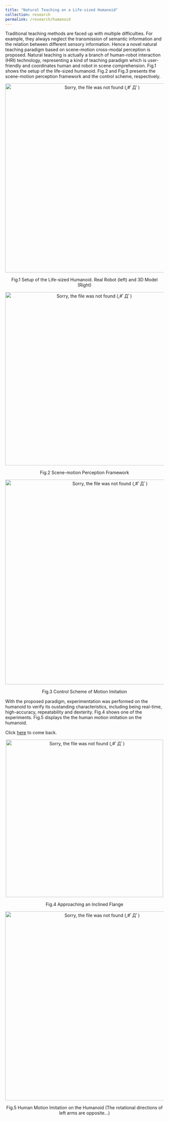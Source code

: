 ```yaml
---
title: "Natural Teaching on a Life-sized Humanoid"
collection: research
permalink: /research/humanoid
---
```

Traditional teaching methods are faced up with multiple difficulties. For example, they always neglect the transmission of semantic information and the relation between different sensory information. Hence a novel natural teaching paradigm based on scene-motion cross-modal perception is proposed. Natural teaching is actually a branch of human-robot interaction (HRI) technology, representing a kind of teaching paradigm which is user-friendly and coordinates human and robot in scene comprehension. Fig.1 shows the setup of the life-sized humanoid. Fig.2 and Fig.3 presents the scene-motion perception framework and the control scheme, respectively.

 <div>
  <p align="center">
  <img src="https://raw.githubusercontent.com/Wenbin-Xu/Wenbin-Xu.github.io/master/images/r2_1.png?raw=true" alt="Sorry, the file was not found (,#ﾟДﾟ)  " style="width: 600px;"/> 
</p>
  <p  align="center">Fig.1 Setup of the Life-sized Humanoid. Real Robot (left) and 3D Model (Right)</p>
 </div>

 <div>
  <p align="center">
  <img src="https://raw.githubusercontent.com/Wenbin-Xu/Wenbin-Xu.github.io/master/images/r2_2.png?raw=true" alt="Sorry, the file was not found (,#ﾟДﾟ)  " style="width: 550px;"/> 
</p>
  <p  align="center">Fig.2 Scene-motion Perception Framework</p>
 </div>

 <div>
  <p align="center">
  <img src="https://raw.githubusercontent.com/Wenbin-Xu/Wenbin-Xu.github.io/master/images/flow_diagram.png?raw=true" alt="Sorry, the file was not found (,#ﾟДﾟ)  " style="width: 650px;"/> 
</p>
  <p  align="center">Fig.3 Control Scheme of Motion Imitation</p>
 </div>
 
With the proposed paradigm, experimentation was performed on the humanoid to verify its oustanding characteristics, including being real-time, high-accuracy, repeatability and dexterity. Fig.4 shows one of the experiments. Fig.5 displays the the human motion imitation on the humanoid.

Click [here](https://wenbin-xu.github.io/research/) to come back.
 <div>
  <p align="center">
  <img src="https://raw.githubusercontent.com/Wenbin-Xu/Wenbin-Xu.github.io/master/images/r2_4.jpg?raw=true" alt="Sorry, the file was not found (,#ﾟДﾟ)  " style="width: 500px;"/> 
</p>
  <p  align="center">Fig.4 Approaching an Inclined Flange</p>
 </div>
 
  <div>
  <p align="center">
  <img src="https://raw.githubusercontent.com/Wenbin-Xu/Wenbin-Xu.github.io/master/images/r2_5.gif?raw=true" alt="Sorry, the file was not found (,#ﾟДﾟ)  " style="width: 600px;"/> 
</p>
  <p  align="center">Fig.5 Human Motion Imitation on the Humanoid (The rotational directions of left arms are opposite...) </p>
 </div>
 
 
